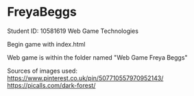 # FreyaBeggs
Student ID: 10581619
Web Game Technologies

Begin game with index.html

Web game is within the folder named "Web Game Freya Beggs"

Sources of images used:
https://www.pinterest.co.uk/pin/507710557970952143/
https://picalls.com/dark-forest/

